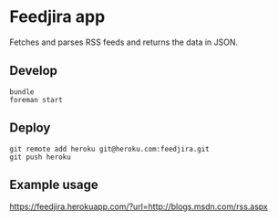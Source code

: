 # Feedjira app

Fetches and parses RSS feeds and returns the data in JSON.

## Develop

    bundle
    foreman start

## Deploy

    git remote add heroku git@heroku.com:feedjira.git
    git push heroku

## Example usage

https://feedjira.herokuapp.com/?url=http://blogs.msdn.com/rss.aspx
